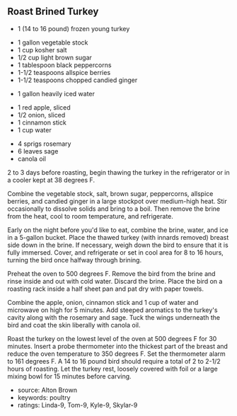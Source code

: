 Roast Brined Turkey
-------------------

- 1 (14 to 16 pound) frozen young turkey
<!-- -->
- 1 gallon vegetable stock
- 1 cup kosher salt
- 1/2 cup light brown sugar
- 1 tablespoon black peppercorns
- 1-1/2 teaspoons allspice berries
- 1-1/2 teaspoons chopped candied ginger
<!-- -->
- 1 gallon heavily iced water
<!-- -->
- 1 red apple, sliced
- 1/2 onion, sliced
- 1 cinnamon stick
- 1 cup water
<!-- -->
- 4 sprigs rosemary
- 6 leaves sage
- canola oil

2 to 3 days before roasting, begin thawing the turkey in the
refrigerator or in a cooler kept at 38 degrees F.

Combine the vegetable stock, salt, brown sugar, peppercorns, allspice
berries, and candied ginger in a large stockpot over medium-high heat.
Stir occasionally to dissolve solids and bring to a boil.  Then remove
the brine from the heat, cool to room temperature, and refrigerate.

Early on the night before you'd like to eat, combine the brine, water,
and ice in a 5-gallon bucket.  Place the thawed turkey (with innards
removed) breast side down in the brine.  If necessary, weigh down the
bird to ensure that it is fully immersed.  Cover, and refrigerate or
set in cool area for 8 to 16 hours, turning the bird once halfway
through brining.

Preheat the oven to 500 degrees F.  Remove the bird from the brine and
rinse inside and out with cold water.  Discard the brine.  Place the
bird on a roasting rack inside a half sheet pan and pat dry with paper
towels.

Combine the apple, onion, cinnamon stick and 1 cup of water and
microwave on high for 5 minutes.  Add steeped aromatics to the
turkey's cavity along with the rosemary and sage.  Tuck the wings
underneath the bird and coat the skin liberally with canola oil.

Roast the turkey on the lowest level of the oven at 500 degrees F for
30 minutes.  Insert a probe thermometer into the thickest part of the
breast and reduce the oven temperature to 350 degrees F.  Set the
thermometer alarm to 161 degrees F.  A 14 to 16 pound bird should
require a total of 2 to 2-1/2 hours of roasting.  Let the turkey rest,
loosely covered with foil or a large mixing bowl for 15 minutes before
carving.

- source: Alton Brown
- keywords: poultry
- ratings: Linda-9, Tom-9, Kyle-9, Skylar-9
